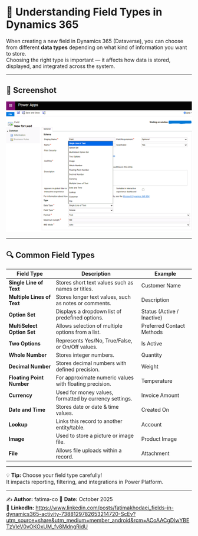 # 🧩 Understanding Field Types in Dynamics 365

When creating a new field in Dynamics 365 (Dataverse), you can choose from different **data types** depending on what kind of information you want to store.  
Choosing the right type is important — it affects how data is stored, displayed, and integrated across the system.

---

## 📸 Screenshot
![Dynamics 365 Field Types](Fields.png)

---

## 🔍 Common Field Types

| Field Type | Description | Example |
|-------------|-------------|----------|
| **Single Line of Text** | Stores short text values such as names or titles. | Customer Name |
| **Multiple Lines of Text** | Stores longer text values, such as notes or comments. | Description |
| **Option Set** | Displays a dropdown list of predefined options. | Status (Active / Inactive) |
| **MultiSelect Option Set** | Allows selection of multiple options from a list. | Preferred Contact Methods |
| **Two Options** | Represents Yes/No, True/False, or On/Off values. | Is Active |
| **Whole Number** | Stores integer numbers. | Quantity |
| **Decimal Number** | Stores decimal numbers with defined precision. | Weight |
| **Floating Point Number** | For approximate numeric values with floating precision. | Temperature |
| **Currency** | Used for money values, formatted by currency settings. | Invoice Amount |
| **Date and Time** | Stores date or date & time values. | Created On |
| **Lookup** | Links this record to another entity/table. | Account |
| **Image** | Used to store a picture or image file. | Product Image |
| **File** | Allows file uploads within a record. | Attachment |

---

💡 **Tip:** Choose your field type carefully!  
It impacts reporting, filtering, and integrations in Power Platform.

---

✍️ **Author:** fatima-co
📅 **Date:** October 2025  
🔗 **LinkedIn:** https://www.linkedin.com/posts/fatimakhodaei_fields-in-dynamics365-activity-7388129782653214720-ScEv?utm_source=share&utm_medium=member_android&rcm=ACoAACgDlwYBETzVleV0vOKOxUM_fv8MdngRidU
